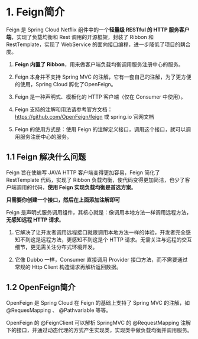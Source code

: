 # 1. Feign简介

Feign 是 Spring Cloud Netflix 组件中的一个**轻量级 RESTful 的 HTTP 服务客户端**，实现了负载均衡和 Rest 调用的开源框架，封装了 Ribbon 和 RestTemplate，实现了 WebService 的面向接口编程，进一步降低了项目的耦合度。

1. **Feign 内置了 Ribbon**，用来做客户端负载均衡调用服务注册中心的服务。

2. Feign 本身并不支持 Spring MVC 的注解，它有一套自己的注解，为了更方便的使用，Spring Cloud 孵化了OpenFeign。

3. Feign 是一种声明式、模板化的 HTTP 客户端（仅在 Consumer 中使用）。
4. Feign 支持的注解和用法请参考官方文档：https://github.com/OpenFeign/feign 或 spring.io 官网文档
5. Feign 的使用方式是：使用 Feign 的注解定义接口，调用这个接口，就可以调用服务注册中心的服务。


## 1.1 Feign 解决什么问题

Feign 旨在使编写 JAVA HTTP 客户端变得更加容易，Feign 简化了 RestTemplate 代码，实现了 Ribbon 负载均衡，使代码变得更加简洁，也少了客户端调用的代码，**使用 Feign 实现负载均衡是首选方案**。

**只需要你创建一个接口，然后在上面添加注解即可**

Feign 是声明式服务调用组件，其核心就是：像调用本地方法一样调用远程方法，**无感知远程 HTTP 请求**。

1. 它解决了让开发者调用远程接口就跟调用本地方法一样的体验，开发者完全感知不到这是远程方法，更感知不到这是个 HTTP 请求。无需关注与远程的交互细节，更无需关注分布式环境开发。

2. 它像 Dubbo 一样，Consumer 直接调用 Provider 接口方法，而不需要通过常规的 Http Client 构造请求再解析返回数据。


## 1.2  OpenFeign简介

OpenFeign 是 Spring Cloud 在 Feign 的基础上支持了 Spring MVC 的注解，如 @RequesMapping 、
@Pathvariable 等等。

OpenFeign 的 @FeignClient 可以解析 SpringMVC 的 @RequestMapping 注解下的接口，并通过动态代理的方式产生实现类，实现类中做负载均衡并调用服务。